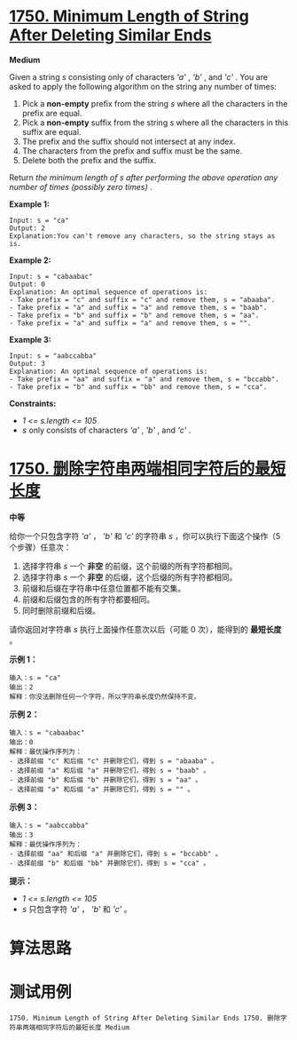 # [1750. Minimum Length of String After Deleting Similar Ends][enTitle]

**Medium**

Given a string  *s*  consisting only of characters  *'a'* ,  *'b'* , and  *'c'* . You are asked to apply the following algorithm on the string any number of times:

1. Pick a **non-empty**  prefix from the string  *s*  where all the characters in the prefix are equal. 
2. Pick a **non-empty**  suffix from the string  *s*  where all the characters in this suffix are equal. 
3. The prefix and the suffix should not intersect at any index. 
4. The characters from the prefix and suffix must be the same. 
5. Delete both the prefix and the suffix.

Return  *the minimum length of*  *s*   *after performing the above operation any number of times (possibly zero times)* .



**Example 1:** 

```
Input: s = "ca"
Output: 2
Explanation:You can't remove any characters, so the string stays as is.

```

**Example 2:** 

```
Input: s = "cabaabac"
Output: 0
Explanation: An optimal sequence of operations is:
- Take prefix = "c" and suffix = "c" and remove them, s = "abaaba".
- Take prefix = "a" and suffix = "a" and remove them, s = "baab".
- Take prefix = "b" and suffix = "b" and remove them, s = "aa".
- Take prefix = "a" and suffix = "a" and remove them, s = "".
```

**Example 3:** 

```
Input: s = "aabccabba"
Output: 3
Explanation: An optimal sequence of operations is:
- Take prefix = "aa" and suffix = "a" and remove them, s = "bccabb".
- Take prefix = "b" and suffix = "bb" and remove them, s = "cca".

```



**Constraints:** 

-  *1 <= s.length <= 105*  
-  *s*  only consists of characters  *'a'* ,  *'b'* , and  *'c'* .


# [1750. 删除字符串两端相同字符后的最短长度][cnTitle]

**中等**

给你一个只包含字符  *'a'* ， *'b'*  和  *'c'*  的字符串  *s*  ，你可以执行下面这个操作（5 个步骤）任意次：

1. 选择字符串  *s*  一个 **非空**  的前缀，这个前缀的所有字符都相同。 
2. 选择字符串  *s*  一个 **非空**  的后缀，这个后缀的所有字符都相同。 
3. 前缀和后缀在字符串中任意位置都不能有交集。 
4. 前缀和后缀包含的所有字符都要相同。 
5. 同时删除前缀和后缀。

请你返回对字符串  *s*  执行上面操作任意次以后（可能 0 次），能得到的 **最短长度**  。



**示例 1：** 

```
输入：s = "ca"
输出：2
解释：你没法删除任何一个字符，所以字符串长度仍然保持不变。

```

**示例 2：** 

```
输入：s = "cabaabac"
输出：0
解释：最优操作序列为：
- 选择前缀 "c" 和后缀 "c" 并删除它们，得到 s = "abaaba" 。
- 选择前缀 "a" 和后缀 "a" 并删除它们，得到 s = "baab" 。
- 选择前缀 "b" 和后缀 "b" 并删除它们，得到 s = "aa" 。
- 选择前缀 "a" 和后缀 "a" 并删除它们，得到 s = "" 。
```

**示例 3：** 

```
输入：s = "aabccabba"
输出：3
解释：最优操作序列为：
- 选择前缀 "aa" 和后缀 "a" 并删除它们，得到 s = "bccabb" 。
- 选择前缀 "b" 和后缀 "bb" 并删除它们，得到 s = "cca" 。

```



**提示：** 

-  *1 <= s.length <= 105*  
-  *s*  只包含字符  *'a'* ， *'b'*  和  *'c'*  。




# 算法思路

# 测试用例
```
1750. Minimum Length of String After Deleting Similar Ends 1750. 删除字符串两端相同字符后的最短长度 Medium
```

[enTitle]: https://leetcode.com/problems/minimum-length-of-string-after-deleting-similar-ends/
[cnTitle]: https://leetcode-cn.com/problems/minimum-length-of-string-after-deleting-similar-ends/
